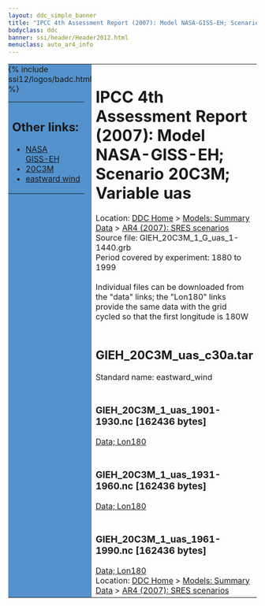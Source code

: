 ```yaml
---
layout: ddc_simple_banner
title: "IPCC 4th Assessment Report (2007): Model NASA-GISS-EH; Scenario 20C3M; Variable uas"
bodyclass: ddc
banner: ssi/header/Header2012.html
menuclass: auto_ar4_info
---
```



<table width="100%" border="0" cellspacing="0" cellpadding="0" style="border-collapse: collapse;">
<tr style="margin:0;padding:0;border:0;">
<td style="margin:0;padding:0;border:0;height:1pt;width:150pt;background:#5492CD;" valign="top" >

<div id="lh-col2" class="auto_ar4_info">
<table class="menumain" bgcolor="#5492CD" cellspacing="0" width="100%" border="0">
<tr><td>
<h2> Other links:</h2>
<ul>
<li><a href="/auto/ar4/model-NASA-GISS-EH.html">NASA<br/>GISS-EH</a></li>
<li><a href="/auto/ar4/scenario-20C3M.html">20C3M</a></li>
<li><a href="/auto/ar4/var-eastward_wind.html">eastward wind</a></li>
</ul>
</td></tr>
{% include ssi12/logos/badc.html %}
</table>
</div>
</td>
<td><h1>IPCC 4th Assessment Report (2007): Model NASA-GISS-EH; Scenario 20C3M; Variable uas</h1>

<!-- Breadcrumb1 -->
<div id="breadcrumb1" align="left">
Location: <a href="/index.html">DDC Home</a> > <a href="/sim/gcm_clim/">Models: Summary Data</a>
> <a href="/sim/gcm_clim/SRES_AR4/index.html">AR4 (2007): SRES scenarios</a>
</div>
<!-- End of Breadcrumb1 -->Source file: GIEH_20C3M_1_G_uas_1-1440.grb
<br/>
Period covered by experiment: 1880 to 1999<br/>
<br/>Individual files can be downloaded from the "data" links; the "Lon180" links provide the same data
         with the grid cycled so that the first longitude is 180W<br/>
<br/><h2>GIEH_20C3M_uas_c30a.tar</h2>
Standard name: eastward_wind<br>
<br/><h3>GIEH_20C3M_1_uas_1901-1930.nc [162436 bytes]</h3>
<a href="http://apps.ipcc-data.org/cgi-bin/downl/ar4_nc/uas/GIEH_20C3M_1_uas_1901-1930.nc">Data; </a><a href="http://apps.ipcc-data.org/cgi-bin/downl/ar4_nc/uas/GIEH_20C3M_1_uas_1901-1930.cyto180.nc"> Lon180</a><br/>
<br/><h3>GIEH_20C3M_1_uas_1931-1960.nc [162436 bytes]</h3>
<a href="http://apps.ipcc-data.org/cgi-bin/downl/ar4_nc/uas/GIEH_20C3M_1_uas_1931-1960.nc">Data; </a><a href="http://apps.ipcc-data.org/cgi-bin/downl/ar4_nc/uas/GIEH_20C3M_1_uas_1931-1960.cyto180.nc"> Lon180</a><br/>
<br/><h3>GIEH_20C3M_1_uas_1961-1990.nc [162436 bytes]</h3>
<a href="http://apps.ipcc-data.org/cgi-bin/downl/ar4_nc/uas/GIEH_20C3M_1_uas_1961-1990.nc">Data; </a><a href="http://apps.ipcc-data.org/cgi-bin/downl/ar4_nc/uas/GIEH_20C3M_1_uas_1961-1990.cyto180.nc"> Lon180</a><br/>
<!-- Breadcrumb2 -->
<div id="breadcrumb2" align="left">
Location: <a href="/index.html">DDC Home</a> > <a href="/sim/gcm_clim/">Models: Summary Data</a>
> <a href="/sim/gcm_clim/SRES_AR4/index.html">AR4 (2007): SRES scenarios</a>
</div>
<!-- End of Breadcrumb2 --></td></tr></table>
